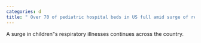 ```yaml
---
categories: d
title: " Over 70 of pediatric hospital beds in US full amid surge of respiratory illnesses "
---
```

A surge in children"s respiratory illnesses continues across the country.